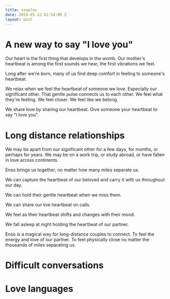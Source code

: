 ```yaml
---
title: couples
date: 2018-05-22 01:54:00 Z
layout: post
---
```


# A new way to say "I love you" 

Our heart is the first thing that develops in the womb. Our mother's heartbeat is among the first sounds we hear, the first vibrations we feel. 

Long after we're born, many of us find deep comfort in feeling to someone's heartbeat. 

We relax when we feel the heartbeat of someone we love. Especially our significant other. That gentle pulse connects us to each other. We feel what they're feeling. We feel closer. We feel like we belong.

We share love by sharing our heartbeat. Give someone your heartbeat to say "I love you". 

# Long distance relationships  

We may be apart from our significant other for a few days, for months, or perhaps for years. We may be on a work trip, or study abroad, or have fallen in love across continents.

Enso brings us together, no matter how many miles separate us.

We can capture the heartbeat of our beloved and carry it with us throughout our day.

We can hold their gentle heartbeat when we miss them. 

We can share our live heartbeat on calls. 

We feel as their heartbeat shifts and changes with their mood.

We fall asleep at night holding the heartbeat of our partner.

Enso is a magical way for long-distance couples to connect. To feel the energy and love of our partner. To feel physically close no matter the thousands of miles separating us.   

# Difficult conversations

# Love languages 

# 